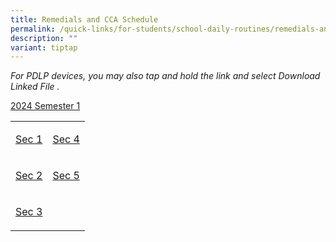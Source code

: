 ```yaml
---
title: Remedials and CCA Schedule
permalink: /quick-links/for-students/school-daily-routines/remedials-and-cca-schedule/
description: ""
variant: tiptap
---
```

<p><em>For PDLP devices, you may also tap and hold the link and select Download Linked File .</em></p><p><u>2024 Semester 1</u> <br></p><table><tbody><tr><td rowspan="1" colspan="1"><p><a href="/files/Sec_1_Weekly_Remedial_CCA_Routine_2024_semester_1__28_Dec_2023_.pdf" rel="noopener noreferrer nofollow" target="_blank">Sec 1</a></p></td><td rowspan="1" colspan="1"><p><a href="/files/Sec_4_Weekly_Remedial_CCA_Routine_2024_semester_1__28_Dec_2023_.pdf" rel="noopener noreferrer nofollow" target="_blank">Sec 4</a></p></td></tr><tr><td rowspan="1" colspan="1"><p><a href="/files/Sec_2_Weekly_Remedial_CCA_Routine_2024_semester_1__28_Dec_2023_.pdf" rel="noopener noreferrer nofollow" target="_blank">Sec 2</a></p></td><td rowspan="1" colspan="1"><p><a href="/files/Sec_5_Weekly_Remedial_CCA_Routine_2024_semester_1__28_Dec_2023_.pdf" rel="noopener noreferrer nofollow" target="_blank">Sec 5</a></p></td></tr><tr><td rowspan="1" colspan="1"><p><a href="/files/Sec_3_Weekly_Remedial_CCA_Routine_2024_semester_1__28_Dec_2023_.pdf" rel="noopener noreferrer nofollow" target="_blank">Sec 3</a></p></td><td rowspan="1" colspan="1"><p></p></td></tr></tbody></table><p></p>